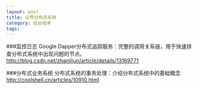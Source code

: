 ```yaml
---
layout: post
title: 业界分布式系统
category: 后台技术
tags:  
---
```


###监控日志
Google Dapper分布式追踪服务：完整的调用关系链，用于快速排查分布式系统中出现问题的节点。
http://blog.csdn.net/zhanlijun/article/details/13169771


###分布式业务系统
分布式系统的事务处理：介绍分布式系统中的基础概念
http://coolshell.cn/articles/10910.html


